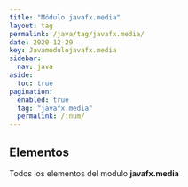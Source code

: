 ```yaml
---
title: "Módulo javafx.media"
layout: tag
permalink: /java/tag/javafx.media/
date: 2020-12-29
key: Javamodulojavafx.media
sidebar: 
  nav: java
aside: 
  toc: true
pagination: 
  enabled: true
  tag: "javafx.media"
  permalink: /:num/
---
```


<h2>Elementos</h2>
Todos los elementos del modulo <strong>javafx.media</strong>
